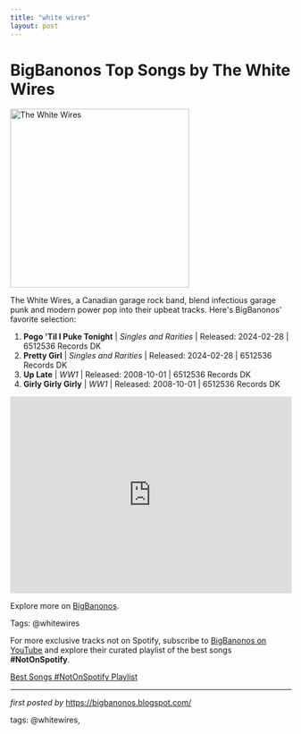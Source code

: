 ```yaml
---
title: "white wires"
layout: post
---
```

<h1>BigBanonos Top Songs by The White Wires</h1>
<div class="separator"> <a href="https://f4.bcbits.com/img/a1485309441_65" > <img alt="The White Wires" border="0" width="320" data-original-height="320" data-original-width="320" src="https://f4.bcbits.com/img/a1485309441_65"/> </a>
</div>
<p>The White Wires, a Canadian garage rock band, blend infectious garage punk and modern power pop into their upbeat tracks. Here's BigBanonos' favorite selection:</p> <ol> <!-- 2024 --> <li><strong>Pogo 'Til I Puke Tonight</strong> | <em>Singles and Rarities</em> | Released: 2024-02-28 | 6512536 Records DK</li> <li><strong>Pretty Girl</strong> | <em>Singles and Rarities</em> | Released: 2024-02-28 | 6512536 Records DK</li> <!-- 2008 --> <li><strong>Up Late</strong> | <em>WW1</em> | Released: 2008-10-01 | 6512536 Records DK</li> <li><strong>Girly Girly Girly</strong> | <em>WW1</em> | Released: 2008-10-01 | 6512536 Records DK</li>
</ol> <div> <iframe src="https://open.spotify.com/embed/playlist/5SPIKQaLEqadzKGqKnqx1J?utm_source=generator" width="100%" height="352" frameborder="0" allowfullscreen="" allow="autoplay; clipboard-write; encrypted-media; fullscreen; picture-in-picture" loading="lazy"></iframe>
</div> <p>Explore more on <a href="https://bigbanonos.blogspot.com/">BigBanonos</a>.</p>
<p>Tags: @whitewires</p>


<!--Subscribe and Playlist Links-->
<div>
    <p>For more exclusive tracks not on Spotify, subscribe to <a href="https://www.youtube.com/@BigBanonos" target="_blank">BigBanonos on YouTube</a> and explore their curated playlist of the best songs <strong>#NotOnSpotify</strong>.</p>
    <p><a href="https://www.youtube.com/playlist?list=PLtuNtuTatqI0kFahUCbtbfenC_ET5O_tr" target="_blank">Best Songs #NotOnSpotify Playlist<br /></a></p></div>

<hr />

<p><em>first posted by</em> <a href="https://bigbanonos.blogspot.com/" rel="noopener" target="_new">https://bigbanonos.blogspot.com/</a></p>

<p>tags: @whitewires,</p>
